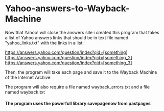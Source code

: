 # Yahoo-answers-to-Wayback-Machine

Now that Yahoo! will close the answers site i created this program that takes a list of Yahoo answers links that should be in text file named "yahoo_links.txt" with the links in a list:  
  
 
https://answers.yahoo.com/question/index?qid=[something]  
https://answers.yahoo.com/question/index?qid=[something_2]  
https://answers.yahoo.com/question/index?qid=[something_3] 
  
  
   
Then, the program will take each page and save it to the Wayback Machine of the Internet Archive

The program will also require a file named wayback_errors.txt and a file named wayback.txt
 
 
 
#### The program uses the powerfull library savepagenow from pastpages

